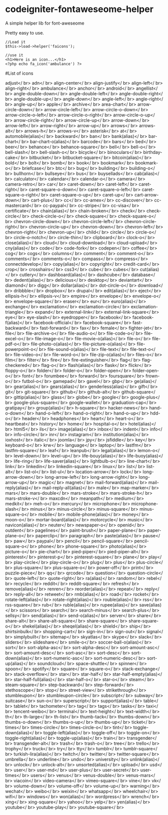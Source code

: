 # codeigniter-fontaweseome-helper
A simple helper lib for font-aweseome

Pretty easy to use.

```
//Load it
$this->load->helper('faicons');
```
```
//use it
<h1>Here is an icon...</h1>
<?php echo fa_icon('ambulance') ?>
```

#List of icons

adjust</ br>
adn</ br>
align-center</ br>
align-justify</ br>
align-left</ br>
align-right</ br>
ambulance</ br>
anchor</ br>
android</ br>
angellist</ br>
angle-double-down</ br>
angle-double-left</ br>
angle-double-right</ br>
angle-double-up</ br>
angle-down</ br>
angle-left</ br>
angle-right</ br>
angle-up</ br>
apple</ br>
archive</ br>
area-chart</ br>
arrow-circle-down</ br>
arrow-circle-left</ br>
arrow-circle-o-down</ br>
arrow-circle-o-left</ br>
arrow-circle-o-right</ br>
arrow-circle-o-up</ br>
arrow-circle-right</ br>
arrow-circle-up</ br>
arrow-down</ br>
arrow-left</ br>
arrow-right</ br>
arrow-up</ br>
arrows</ br>
arrows-alt</ br>
arrows-h</ br>
arrows-v</ br>
asterisk</ br>
at</ br>
automobile(alias)</ br>
backward</ br>
ban</ br>
bank(alias)</ br>
bar-chart</ br>
bar-chart-o(alias)</ br>
barcode</ br>
bars</ br>
bed</ br>
beer</ br>
behance</ br>
behance-square</ br>
bell</ br>
bell-o</ br>
bell-slash</ br>
bell-slash-o</ br>
bicycle</ br>
binoculars</ br>
birthday-cake</ br>
bitbucket</ br>
bitbucket-square</ br>
bitcoin(alias)</ br>
bold</ br>
bolt</ br>
bomb</ br>
book</ br>
bookmark</ br>
bookmark-o</ br>
briefcase</ br>
btc</ br>
bug</ br>
building</ br>
building-o</ br>
bullhorn</ br>
bullseye</ br>
bus</ br>
buysellads</ br>
cab(alias)</ br>
calculator</ br>
calendar</ br>
calendar-o</ br>
camera</ br>
camera-retro</ br>
car</ br>
caret-down</ br>
caret-left</ br>
caret-right</ br>
caret-square-o-down</ br>
caret-square-o-left</ br>
caret-square-o-right</ br>
caret-square-o-up</ br>
caret-up</ br>
cart-arrow-down</ br>
cart-plus</ br>
cc</ br>
cc-amex</ br>
cc-discover</ br>
cc-mastercard</ br>
cc-paypal</ br>
cc-stripe</ br>
cc-visa</ br>
certificate</ br>
chain(alias)</ br>
chain-broken</ br>
check</ br>
check-circle</ br>
check-circle-o</ br>
check-square</ br>
check-square-o</ br>
chevron-circle-down</ br>
chevron-circle-left</ br>
chevron-circle-right</ br>
chevron-circle-up</ br>
chevron-down</ br>
chevron-left</ br>
chevron-right</ br>
chevron-up</ br>
child</ br>
circle</ br>
circle-o</ br>
circle-o-notch</ br>
circle-thin</ br>
clipboard</ br>
clock-o</ br>
close(alias)</ br>
cloud</ br>
cloud-download</ br>
cloud-upload</ br>
cny(alias)</ br>
code</ br>
code-fork</ br>
codepen</ br>
coffee</ br>
cog</ br>
cogs</ br>
columns</ br>
comment</ br>
comment-o</ br>
comments</ br>
comments-o</ br>
compass</ br>
compress</ br>
connectdevelop</ br>
copy(alias)</ br>
copyright</ br>
credit-card</ br>
crop</ br>
crosshairs</ br>
css3</ br>
cube</ br>
cubes</ br>
cut(alias)</ br>
cutlery</ br>
dashboard(alias)</ br>
dashcube</ br>
database</ br>
dedent(alias)</ br>
delicious</ br>
desktop</ br>
deviantart</ br>
diamond</ br>
digg</ br>
dollar(alias)</ br>
dot-circle-o</ br>
download</ br>
dribbble</ br>
dropbox</ br>
drupal</ br>
edit(alias)</ br>
eject</ br>
ellipsis-h</ br>
ellipsis-v</ br>
empire</ br>
envelope</ br>
envelope-o</ br>
envelope-square</ br>
eraser</ br>
eur</ br>
euro(alias)</ br>
exchange</ br>
exclamation</ br>
exclamation-circle</ br>
exclamation-triangle</ br>
expand</ br>
external-link</ br>
external-link-square</ br>
eye</ br>
eye-slash</ br>
eyedropper</ br>
facebook</ br>
facebook-f(alias)</ br>
facebook-official</ br>
facebook-square</ br>
fast-backward</ br>
fast-forward</ br>
fax</ br>
female</ br>
fighter-jet</ br>
file</ br>
file-archive-o</ br>
file-audio-o</ br>
file-code-o</ br>
file-excel-o</ br>
file-image-o</ br>
file-movie-o(alias)</ br>
file-o</ br>
file-pdf-o</ br>
file-photo-o(alias)</ br>
file-picture-o(alias)</ br>
file-powerpoint-o</ br>
file-sound-o(alias)</ br>
file-text</ br>
file-text-o</ br>
file-video-o</ br>
file-word-o</ br>
file-zip-o(alias)</ br>
files-o</ br>
film</ br>
filter</ br>
fire</ br>
fire-extinguisher</ br>
flag</ br>
flag-checkered</ br>
flag-o</ br>
flash(alias)</ br>
flask</ br>
flickr</ br>
floppy-o</ br>
folder</ br>
folder-o</ br>
folder-open</ br>
folder-open-o</ br>
font</ br>
forumbee</ br>
forward</ br>
foursquare</ br>
frown-o</ br>
futbol-o</ br>
gamepad</ br>
gavel</ br>
gbp</ br>
ge(alias)</ br>
gear(alias)</ br>
gears(alias)</ br>
genderless(alias)</ br>
gift</ br>
git</ br>
git-square</ br>
github</ br>
github-alt</ br>
github-square</ br>
gittip(alias)</ br>
glass</ br>
globe</ br>
google</ br>
google-plus</ br>
google-plus-square</ br>
google-wallet</ br>
graduation-cap</ br>
gratipay</ br>
group(alias)</ br>
h-square</ br>
hacker-news</ br>
hand-o-down</ br>
hand-o-left</ br>
hand-o-right</ br>
hand-o-up</ br>
hdd-o</ br>
header</ br>
headphones</ br>
heart</ br>
heart-o</ br>
heartbeat</ br>
history</ br>
home</ br>
hospital-o</ br>
hotel(alias)</ br>
html5</ br>
ils</ br>
image(alias)</ br>
inbox</ br>
indent</ br>
info</ br>
info-circle</ br>
inr</ br>
instagram</ br>
institution(alias)</ br>
ioxhost</ br>
italic</ br>
joomla</ br>
jpy</ br>
jsfiddle</ br>
key</ br>
keyboard-o</ br>
krw</ br>
language</ br>
laptop</ br>
lastfm</ br>
lastfm-square</ br>
leaf</ br>
leanpub</ br>
legal(alias)</ br>
lemon-o</ br>
level-down</ br>
level-up</ br>
life-bouy(alias)</ br>
life-buoy(alias)</ br>
life-ring</ br>
life-saver(alias)</ br>
lightbulb-o</ br>
line-chart</ br>
link</ br>
linkedin</ br>
linkedin-square</ br>
linux</ br>
list</ br>
    list-alt</ br>
list-ol</ br>
list-ul</ br>
location-arrow</ br>
lock</ br>
long-arrow-down</ br>
long-arrow-left</ br>
long-arrow-right</ br>
long-arrow-up</ br>
magic</ br>
magnet</ br>
mail-forward(alias)</ br>
mail-reply(alias)</ br>
mail-reply-all(alias)</ br>
male</ br>
map-marker</ br>
mars</ br>
mars-double</ br>
mars-stroke</ br>
mars-stroke-h</ br>
mars-stroke-v</ br>
maxcdn</ br>
meanpath</ br>
medium</ br>
medkit</ br>
meh-o</ br>
mercury</ br>
microphone</ br>
microphone-slash</ br>
minus</ br>
minus-circle</ br>
minus-square</ br>
minus-square-o</ br>
mobile</ br>
mobile-phone(alias)</ br>
money</ br>
moon-o</ br>
mortar-board(alias)</ br>
motorcycle</ br>
music</ br>
navicon(alias)</ br>
neuter</ br>
newspaper-o</ br>
openid</ br>
outdent</ br>
pagelines</ br>
paint-brush</ br>
paper-plane</ br>
paper-plane-o</ br>
paperclip</ br>
paragraph</ br>
paste(alias)</ br>
pause</ br>
paw</ br>
paypal</ br>
pencil</ br>
pencil-square</ br>
pencil-square-o</ br>
phone</ br>
phone-square</ br>
photo(alias)</ br>
picture-o</ br>
pie-chart</ br>
pied-piper</ br>
pied-piper-alt</ br>
pinterest</ br>
pinterest-p</ br>
pinterest-square</ br>
plane</ br>
play</ br>
play-circle</ br>
play-circle-o</ br>
plug</ br>
plus</ br>
plus-circle</ br>
plus-square</ br>
plus-square-o</ br>
power-off</ br>
print</ br>
puzzle-piece</ br>
qq</ br>
qrcode</ br>
question</ br>
question-circle</ br>
quote-left</ br>
quote-right</ br>
ra(alias)</ br>
random</ br>
rebel</ br>
recycle</ br>
reddit</ br>
reddit-square</ br>
refresh</ br>
remove(alias)</ br>
renren</ br>
reorder(alias)</ br>
repeat</ br>
reply</ br>
reply-all</ br>
retweet</ br>
rmb(alias)</ br>
road</ br>
rocket</ br>
rotate-left(alias)</ br>
rotate-right(alias)</ br>
rouble(alias)</ br>
rss</ br>
rss-square</ br>
rub</ br>
ruble(alias)</ br>
rupee(alias)</ br>
save(alias)</ br>
scissors</ br>
search</ br>
search-minus</ br>
search-plus</ br>
sellsy</ br>
send(alias)</ br>
send-o(alias)</ br>
server</ br>
share</ br>
share-alt</ br>
share-alt-square</ br>
share-square</ br>
share-square-o</ br>
shekel(alias)</ br>
sheqel(alias)</ br>
shield</ br>
ship</ br>
shirtsinbulk</ br>
shopping-cart</ br>
sign-in</ br>
sign-out</ br>
signal</ br>
simplybuilt</ br>
sitemap</ br>
skyatlas</ br>
skype</ br>
slack</ br>
sliders</ br>
slideshare</ br>
smile-o</ br>
soccer-ball-o(alias)</ br>
sort</ br>
sort-alpha-asc</ br>
sort-alpha-desc</ br>
sort-amount-asc</ br>
sort-amount-desc</ br>
sort-asc</ br>
sort-desc</ br>
sort-down(alias)</ br>
sort-numeric-asc</ br>
sort-numeric-desc</ br>
sort-up(alias)</ br>
soundcloud</ br>
space-shuttle</ br>
spinner</ br>
spoon</ br>
spotify</ br>
square</ br>
square-o</ br>
stack-exchange</ br>
stack-overflow</ br>
star</ br>
star-half</ br>
star-half-empty(alias)</ br>
star-half-full(alias)</ br>
star-half-o</ br>
star-o</ br>
steam</ br>
steam-square</ br>
step-backward</ br>
step-forward</ br>
stethoscope</ br>
stop</ br>
street-view</ br>
strikethrough</ br>
stumbleupon</ br>
stumbleupon-circle</ br>
subscript</ br>
subway</ br>
suitcase</ br>
sun-o</ br>
superscript</ br>
support(alias)</ br>
table</ br>
tablet</ br>
tachometer</ br>
tag</ br>
tags</ br>
tasks</ br>
taxi</ br>
tencent-weibo</ br>
terminal</ br>
text-height</ br>
text-width</ br>
th</ br>
th-large</ br>
th-list</ br>
    thumb-tack</ br>
thumbs-down</ br>
thumbs-o-down</ br>
thumbs-o-up</ br>
thumbs-up</ br>
ticket</ br>
times</ br>
times-circle</ br>
times-circle-o</ br>
tint</ br>
toggle-down(alias)</ br>
toggle-left(alias)</ br>
toggle-off</ br>
toggle-on</ br>
toggle-right(alias)</ br>
toggle-up(alias)</ br>
train</ br>
transgender</ br>
transgender-alt</ br>
trash</ br>
trash-o</ br>
tree</ br>
trello</ br>
trophy</ br>
truck</ br>
try</ br>
tty</ br>
tumblr</ br>
tumblr-square</ br>
turkish-lira(alias)</ br>
twitch</ br>
twitter</ br>
twitter-square</ br>
umbrella</ br>
underline</ br>
undo</ br>
university</ br>
unlink(alias)</ br>
unlock</ br>
unlock-alt</ br>
unsorted(alias)</ br>
upload</ br>
usd</ br>
user</ br>
user-md</ br>
user-plus</ br>
user-secret</ br>
user-times</ br>
users</ br>
venus</ br>
venus-double</ br>
venus-mars</ br>
viacoin</ br>
video-camera</ br>
vimeo-square</ br>
vine</ br>
vk</ br>
volume-down</ br>
volume-off</ br>
volume-up</ br>
warning</ br>
wechat</ br>
weibo</ br>
weixin</ br>
whatsapp</ br>
wheelchair</ br>
wifi</ br>
windows</ br>
won(alias)</ br>
wordpress</ br>
wrench</ br>
xing</ br>
xing-square</ br>
yahoo</ br>
yelp</ br>
yen(alias)</ br>
youtube</ br>
youtube-play</ br>
youtube-square</ br>
